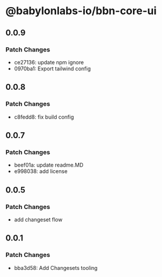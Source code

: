 # @babylonlabs-io/bbn-core-ui

## 0.0.9

### Patch Changes

- ce27136: update npm ignore
- 0970ba1: Export tailwind config

## 0.0.8

### Patch Changes

- c8fedd8: fix build config

## 0.0.7

### Patch Changes

- beef01a: update readme.MD
- e998038: add license

## 0.0.5

### Patch Changes

- add changeset flow

## 0.0.1

### Patch Changes

- bba3d58: Add Changesets tooling
